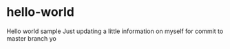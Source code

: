 # hello-world
Hello world sample
Just updating a little information on myself for commit to master branch yo
